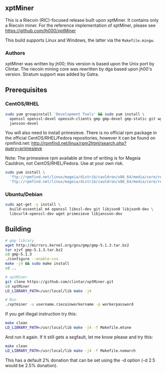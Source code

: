 ## xptMiner
This is a Riecoin (RIC)-focused release built upon xptMiner. It contains only a
Riecoin miner. For the reference implementation of xptMiner, please see
https://github.com/jh000/xptMiner

This build supports Linux and Windows, the latter via the `Makefile.mingw`.

### Authors
xptMiner was written by jh00; this version is based upon the Unix port by
Clintar. The riecoin mining core was rewritten by dga based upon jh00's
version. Stratum support was added by Gatra.

## Prerequisites
### CentOS/RHEL
```sh
sudo yum groupinstall 'Development Tools' && sudo yum install \
  openssl openssl-devel openssh-clients gmp gmp-devel gmp-static git wget \
  jansson-devel
```

You will also need to install primesieve. There is no official rpm package in
the official CentOS/RHEL/Fedora repositories, however it can be found on
rpmfind.net: http://rpmfind.net/linux/rpm2html/search.php?query=primesieve

Note: The primesieve rpm available at time of writing is for Mageia Cauldron,
not CentOS/RHEL/Fedora. Use at your own risk.

```sh
sudo yum install \
  'ftp://rpmfind.net/linux/mageia/distrib/cauldron/x86_64/media/core/release/primesieve-5.6.0-1.mga6.x86_64.rpm' \
  'ftp://rpmfind.net/linux/mageia/distrib/cauldron/x86_64/media/core/release/lib64primesieve6-5.6.0-1.mga6.x86_64.rpm'
```

### Ubuntu/Debian
```sh
sudo apt-get -y install \
  build-essential m4 openssl libssl-dev git libjson0 libjson0-dev \
  libcurl4-openssl-dev wget primesieve libjansson-dev
```

## Building

```sh
# gmp library
wget http://mirrors.kernel.org/gnu/gmp/gmp-5.1.3.tar.bz2
tar xjvf gmp-5.1.3.tar.bz2
cd gmp-5.1.3
./configure --enable-cxx
make -j4 && sudo make install
cd ..

# xptMiner
git clone https://github.com/clintar/xptMiner.git
cd xptMiner
LD_LIBRARY_PATH=/usr/local/lib make -j4

# Run
./xptminer -u username.riecoinworkername -p workerpassword
```

If you get illegal instruction try this:

```sh
make clean
LD_LIBRARY_PATH=/usr/local/lib make -j4 -f Makefile.mtune
```

And run it again. If it still gets a segfault, let me know please and try this:

```sh
make clean
LD_LIBRARY_PATH=/usr/local/lib make -j4 -f Makefile.nomarch
```

This has a default 2% donation that can be set using the -d option (-d 2.5
would be 2.5% donation).
